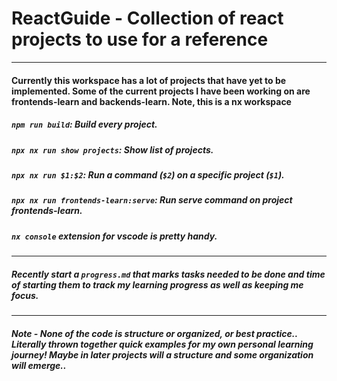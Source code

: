 # ReactGuide - Collection of react projects to use for a reference

<hr>

#### Currently this workspace has a lot of projects that have yet to be implemented. Some of the current projects I have been working on are frontends-learn and backends-learn. Note, this is a nx workspace

##### `npm run build`: Build every project.

##### `npx nx run show projects`: Show list of projects.

##### `npx nx run $1:$2`: Run a command (`$2`) on a specific project (`$1`).

##### `npx nx run frontends-learn:serve`: Run serve command on project frontends-learn.

##### `nx console` extension for vscode is pretty handy.

<hr>

##### Recently start a `progress.md` that marks tasks needed to be done and time of starting them to track my learning progress as well as keeping me focus.

<hr>

##### Note - None of the code is structure or organized, or best practice.. Literally thrown together quick examples for my own personal learning journey! Maybe in later projects will a structure and some organization will emerge..
